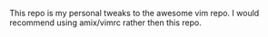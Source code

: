 This repo is my personal tweaks to the awesome vim repo. I would recommend using amix/vimrc rather then this repo.

